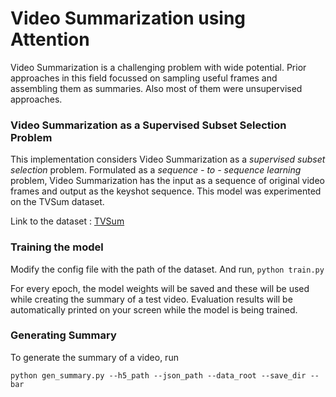 # Video Summarization using Attention

Video Summarization is a challenging problem with wide potential. Prior approaches in this field focussed on sampling useful frames and assembling them as summaries. Also most of them were unsupervised approaches.

### Video Summarization as a Supervised Subset Selection Problem

This implementation considers Video Summarization as a _supervised subset selection_ problem. Formulated as a _sequence - to - sequence learning_ problem, Video Summarization has the input as a sequence of original video frames and output as the keyshot sequence. This model was experimented on the TVSum dataset.

Link to the dataset :
[TVSum](https://drive.google.com/file/d/1SfImsAvUpT_HsiqdEmeyYipQUnFFlDbV/view?usp=sharing)

### Training the model

Modify the config file with the path of the dataset. And run,
`
python train.py
`

For every epoch, the model weights will be saved and these will be used while creating the summary of a test video. Evaluation results will be automatically printed on your screen while the model is being trained.

### Generating Summary

To generate the summary of a video, run
```
python gen_summary.py --h5_path --json_path --data_root --save_dir --bar
```
